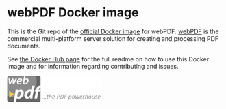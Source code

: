 # webPDF Docker image
This is the Git repo of the [official Docker image](https://docs.docker.com/docker-hub/official_repos/) for webPDF. [webPDF](https://www.webpdf.de/) is the commercial multi-platform server solution for creating and processing PDF documents. 

See [the Docker Hub page](https://hub.docker.com/softvisiondev/webpdf/) for the full readme on how to use this Docker image and for information regarding contributing and issues.

![webPDF Logo](images/logo.png)

